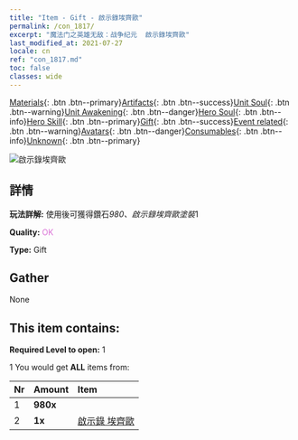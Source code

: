 ```yaml
---
title: "Item - Gift - 啟示錄埃齊歐"
permalink: /con_1817/
excerpt: "魔法门之英雄无敌：战争纪元  啟示錄埃齊歐"
last_modified_at: 2021-07-27
locale: cn
ref: "con_1817.md"
toc: false
classes: wide
---
```

 [Materials](/ItemsCN/){: .btn .btn--primary}[Artifacts](/ItemsCN/Artifacts/){: .btn .btn--success}[Unit Soul](/ItemsCN/UnitSoul/){: .btn .btn--warning}[Unit Awakening](/ItemsCN/UnitAwakening/){: .btn .btn--danger}[Hero Soul](/ItemsCN/HeroSoul/){: .btn .btn--info}[Hero Skill](/ItemsCN/HeroSkill/){: .btn .btn--primary}[Gift](/ItemsCN/Gift/){: .btn .btn--success}[Event related](/ItemsCN/Events/){: .btn .btn--warning}[Avatars](/ItemsCN/Avatars/){: .btn .btn--danger}[Consumables](/ItemsCN/Consumables/){: .btn .btn--info}[Unknown](/ItemsCN/Unknown/){: .btn .btn--primary}

 ![啟示錄埃齊歐](/images/t/i_907438.png)

## 詳情
 **玩法詳解:** 使用後可獲得鑽石*980、啟示錄埃齊歐塗裝*1

 **Quality:** <span style="color: #DA70D6">OK</span>

 **Type:** Gift

## Gather

  None

## This item contains:

 **Required Level to open:** 1

 1 You would get **ALL** items  from:

  | Nr | Amount |     Item    |
  |:---|:-------|:------------|
  | 1 |  **980x** | <i class="fas fa-gem"/> |  | 
  | 2 |  **1x** | [啟示錄 埃齊歐](/cn/Items/con_1081/) |  | 
